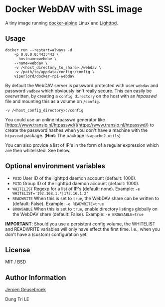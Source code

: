# Docker WebDAV with SSL image

A tiny image running [docker-alpine](https://hub.docker.com/_/alpine) Linux and [Lighttpd](https://www.lighttpd.net/).

## Usage

	docker run --restart=always -d
		-p 0.0.0.0:443:443 \
		--hostname=webdav \
		--name=webdav \
		-v /<host_directory_to_share>:/webdav \
		-v /path/to/appdata/config:/config \
		viperlord/docker-rpi-webdav

By default the WebDAV server is password protected with user `webdav` and password `vadbew` which obviously isn't really secure.
This can easily be overwritten, by creating a `config directory` on the host with an *htpasswd* file and mounting this as a volume on `/config`.

	-v /<host_config_directory>:/config

You could use an online htpasswd generator like [https://www.transip.nl/htpasswd/](https://www.transip.nl/htpasswd/) to create the password hashes when you don't have a machine with the `htpasswd` package. (**Hint**: The package is `apache2-utils`)

You can also provide a list of IP's in the form of a regular expression which are then whitelisted. See below.

## Optional environment variables

* `PUID` User ID of the lighttpd daemon account (default: 1000).
* `PGID` Group ID of the lighttpd daemon account (default: 1000).
* `WHITELIST` Regexp for a list of IP's (default: none). Example: `-e WHITELIST='192.168.1.*|172.16.1.2'`
* `READWRITE` When this is set to `true`, the WebDAV share can be written to (default: False). Example: `-e READWRITE=true`
* `BROWSABLE` When this is set to `true`, enable directory listings globally on the WebDAV share (default: False). Example: `-e BROWSABLE=true`

**IMPORTANT**: Should you use a persistent config volume, the WHITELIST and READWRITE variables will only have effect the first time. I.e., when you don't have a (custom) configuration yet.

## License

MIT / BSD

## Author Information

[Jeroen Geusebroek](http://jeroengeusebroek.nl/)

Dung Tri LE
